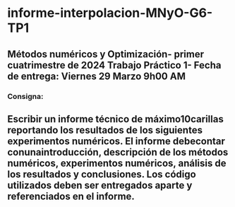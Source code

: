 # informe-interpolacion-MNyO-G6-TP1
Métodos numéricos y Optimización- primer cuatrimestre de 2024  Trabajo Práctico 1- Fecha de entrega: Viernes 29 Marzo 9h00 AM
---
### Consigna:
Escribir un informe técnico de máximo10carillas reportando los resultados de los siguientes experimentos numéricos. El informe debecontar conunaintroducción, descripción de los métodos numéricos, experimentos numéricos, análisis de los resultados y conclusiones. Los código utilizados deben ser entregados aparte y referenciados en el informe.
---
